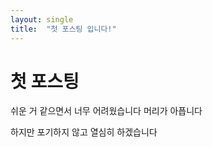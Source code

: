 ```yaml
---
layout: single
title:  "첫 포스팅 입니다!"
---
```


# 첫 포스팅

쉬운 거 같으면서 너무 어려웠습니다 머리가 아픕니다

하지만 포기하지 않고 열심히 하겠습니다
